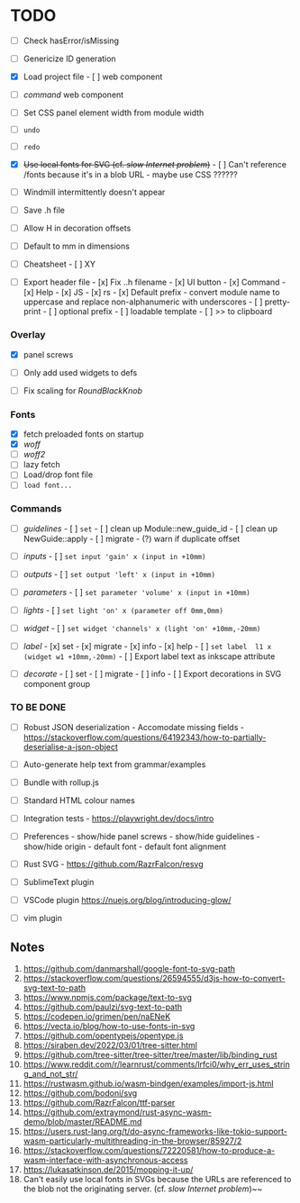 # TODO

- [ ] Check hasError/isMissing
- [ ] Genericize ID generation

- [x] Load project file
      - [ ] web component

- [ ] _command_ web component
- [ ] Set CSS panel element width from module width
- [ ] `undo`
- [ ] `redo`
- [x] ~~Use local fonts for SVG (cf. _slow Internet problem_)~~
      - [ ] Can't reference /fonts because it's in a blob URL - maybe use CSS ??????
- [ ] Windmill intermittently doesn't appear
- [ ] Save .h file
- [ ] Allow H in decoration offsets
- [ ] Default to mm in dimensions
- [ ] Cheatsheet
      - [ ] XY

- [ ] Export header file
      - [x] Fix ..h filename
      - [x] UI button
      - [x] Command
      - [x] Help
      - [x] JS
      - [x] rs
      - [x] Default prefix - convert module name to uppercase and replace non-alphanumeric with underscores
      - [ ] pretty-print
      - [ ] optional prefix
      - [ ] loadable template
      - [ ] >> to clipboard


### Overlay
- [x] panel screws
- [ ] Only add used widgets to defs
- [ ] Fix scaling for _RoundBlackKnob_


### Fonts 
- [x] fetch preloaded fonts on startup
- [x] _woff_
- [ ] _woff2_
- [ ] lazy fetch
- [ ] Load/drop font file
- [ ] `load font...`

### Commands
- [ ] _guidelines_
      - [ ] `set`
      - [ ] clean up Module::new_guide_id
      - [ ] clean up NewGuide::apply
      - [ ] migrate
      - (?) warn if duplicate offset

- [ ] _inputs_
      - [ ] `set input 'gain' x (input in +10mm)`

- [ ] _outputs_
      - [ ] `set output 'left' x (input in +10mm)`

- [ ] _parameters_
      - [ ] `set parameter 'volume' x (input in +10mm)`

- [ ] _lights_
      - [ ] `set light 'on' x (parameter off 0mm,0mm)`

- [ ] _widget_
      - [ ] `set widget 'channels' x (light 'on' +10mm,-20mm)`

- [ ] _label_
      - [x] set
      - [x] migrate
      - [x] info
      - [x] help
      - [ ] `set label  l1 x (widget w1 +10mm,-20mm)`
      - [ ] Export label text as inkscape attribute

- [ ] _decorate_
      - [ ] set
      - [ ] migrate
      - [ ] info
      - [ ] Export decorations in SVG component group


### TO BE DONE

- [ ] Robust JSON deserialization 
      - Accomodate missing fields
      - https://stackoverflow.com/questions/64192343/how-to-partially-deserialise-a-json-object

- [ ] Auto-generate help text from grammar/examples
- [ ] Bundle with rollup.js
- [ ] Standard HTML colour names
- [ ] Integration tests
      - https://playwright.dev/docs/intro

- [ ] Preferences
      - show/hide panel screws
      - show/hide guidelines
      - show/hide origin
      - default font
      - default font alignment

- [ ] Rust SVG
      - https://github.com/RazrFalcon/resvg
      

- [ ] SublimeText plugin
- [ ] VSCode plugin
      https://nuejs.org/blog/introducing-glow/
- [ ] vim plugin


## Notes

1.  https://github.com/danmarshall/google-font-to-svg-path
2.  https://stackoverflow.com/questions/26594555/d3js-how-to-convert-svg-text-to-path
3.  https://www.npmjs.com/package/text-to-svg
4.  https://github.com/paulzi/svg-text-to-path
5.  https://codepen.io/grimen/pen/naENeK
6.  https://vecta.io/blog/how-to-use-fonts-in-svg
7.  https://github.com/opentypejs/opentype.js
8.  https://siraben.dev/2022/03/01/tree-sitter.html
9.  https://github.com/tree-sitter/tree-sitter/tree/master/lib/binding_rust
10. https://www.reddit.com/r/learnrust/comments/lrfci0/why_err_uses_string_and_not_str/
11. https://rustwasm.github.io/wasm-bindgen/examples/import-js.html
12. https://github.com/bodoni/svg
13. https://github.com/RazrFalcon/ttf-parser
14. https://github.com/extraymond/rust-async-wasm-demo/blob/master/README.md
15. https://users.rust-lang.org/t/do-async-frameworks-like-tokio-support-wasm-particularly-multithreading-in-the-browser/85927/2
16. https://stackoverflow.com/questions/72220581/how-to-produce-a-wasm-interface-with-asynchronous-access
17. https://lukasatkinson.de/2015/mopping-it-up/
18. Can't easily use local fonts in SVGs because the URLs are referenced to the blob not the originating server.
    (cf. _slow Internet problem_)~~

